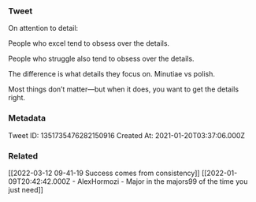 ### Tweet
On attention to detail:

People who excel tend to obsess over the details.

People who struggle also tend to obsess over the details.

The difference is what details they focus on. Minutiae vs polish.

Most things don’t matter—but when it does, you want to get the details right.

### Metadata
Tweet ID: 1351735476282150916
Created At: 2021-01-20T03:37:06.000Z

### Related
[[2022-03-12 09-41-19 Success comes from consistency]]
[[2022-01-09T20:42:42.000Z - AlexHormozi - Major in the majors99 of the time you just need]]

